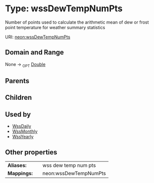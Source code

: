 
# Type: wssDewTempNumPts


Number of points used to calculate the arithmetic mean of dew or frost point temperature for weather summary statistics

URI: [neon:wssDewTempNumPts](https://data.neonscience.org/wssDewTempNumPts)


## Domain and Range

None ->  <sub>OPT</sub> [Double](types/Double.md)

## Parents


## Children


## Used by

 * [WssDaily](WssDaily.md)
 * [WssMonthly](WssMonthly.md)
 * [WssYearly](WssYearly.md)

## Other properties

|  |  |  |
| --- | --- | --- |
| **Aliases:** | | wss dew temp num pts |
| **Mappings:** | | neon:wssDewTempNumPts |

